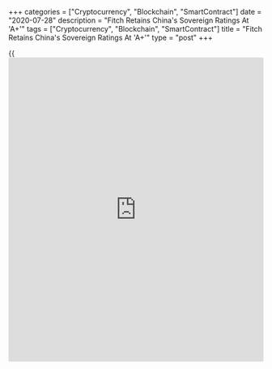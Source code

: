 +++
categories = ["Cryptocurrency", "Blockchain", "SmartContract"]
date = "2020-07-28"
description = "Fitch Retains China's Sovereign Ratings At 'A+'"
tags = ["Cryptocurrency", "Blockchain", "SmartContract"]
title = "Fitch Retains China's Sovereign Ratings At 'A+'"
type = "post"
+++

{{<iframe id="large-banner" src="https://www.bounty.group/#slide=28.0" width="100%" height="600" scrolling="no" style="border: 0px solid rgb(216, 221, 230); border-radius: 3px;">}}

Fitch Ratings maintained the sovereign ratings of China as the
[economy][1] logged a remarkable recovery from the downturn posed by the
coronavirus pandemic.

The rating agency retained the credit ratings at 'A+' with a 'stable'
outlook.

Fitch said the ratings were underpinned by strong external finances, a
track record of strong macroeconomic performance, and size as the
world's second-largest economy.

Nonetheless, the agency cited large structural vulnerabilities in the
financial sector, relatively low per capita income, and weaker
governance metrics than those of 'A' peers as major rating constraints.

Fitch observed that China's economy is staging a remarkable recovery
from the downturn caused by the [coronavirus][2] pandemic. According to
Fitch, real GDP will grow 2.7 percent this year instead of previously
estimated 1.2 percent.  
  
The annual growth is expected to accelerate temporarily to 7.5 percent
in 2021 before returning to the trend rate of 5.5 percent in 2022.

On a Fitch consolidated basis, the agency estimated the general
government deficit will rise to 11.1 percent of GDP this year, up
significantly from 4.9 percent in 2019, though not dissimilar to the
scale of fiscal deterioration globally this year.

For comments and feedback [contact](https://www.playgroundfx.com/contact/): editorial@rtt[news](https://www.letsplayfx.com/blog/forex-news-website/).com

[Economic News][1]

 **What parts of the world are seeing the best (and worst) economic
performances lately? Click[here][3] to check out our [Econ Scorecard][3]
and find out! See up-to-the-moment [ranking](https://www.playgroundfx.com/blog/crypto-exchange-ranking/)s for the best and worst
performers in [GDP][4], [unemployment rate][5], [inflation][6] and much
more.**

   1. www.rtt[news](https://www.letsplayfx.com/blog/forex-news-website/).com/Content/EconomicNews.aspx
   2. www.rtt[news](https://www.letsplayfx.com/blog/forex-news-website/).com/list/coronavirus.aspx
   3. www.rtt[news](https://www.letsplayfx.com/blog/forex-news-website/).com/economic-scorecard/world-rank/unemployment-rate/highest-performance.aspx
   4. www.rtt[news](https://www.letsplayfx.com/blog/forex-news-website/).com/economic-scorecard/world-rank/GDP/highest-performance.aspx
   5. www.rtt[news](https://www.letsplayfx.com/blog/forex-news-website/).com/economic-scorecard/world-rank/unemployment-rate/lowest-performance.aspx
   6. www.rtt[news](https://www.letsplayfx.com/blog/forex-news-website/).com/economic-scorecard/world-rank/CPI/highest-performance.aspx